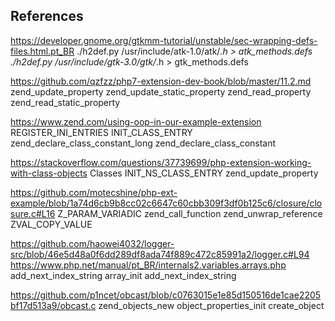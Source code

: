 ## References

https://developer.gnome.org/gtkmm-tutorial/unstable/sec-wrapping-defs-files.html.pt_BR
	./h2def.py /usr/include/atk-1.0/atk/*.h > atk_methods.defs
	./h2def.py /usr/include/gtk-3.0/gtk/*.h > gtk_methods.defs

https://github.com/qzfzz/php7-extension-dev-book/blob/master/11.2.md
	zend_update_property
	zend_update_static_property
	zend_read_property
	zend_read_static_property


https://www.zend.com/using-oop-in-our-example-extension
	REGISTER_INI_ENTRIES
	INIT_CLASS_ENTRY
	zend_declare_class_constant_long
	zend_declare_class_constant


https://stackoverflow.com/questions/37739699/php-extension-working-with-class-objects
	Classes
	INIT_NS_CLASS_ENTRY
	zend_update_property

https://github.com/motecshine/php-ext-example/blob/1a74d6cb9b8cc02c6647c60cbb309f3df0b125c6/closure/closure.c#L16
	Z_PARAM_VARIADIC
	zend_call_function
	zend_unwrap_reference
	ZVAL_COPY_VALUE

https://github.com/haowei4032/logger-src/blob/46e5d48a0f6dd289df8ada74f889c472c85991a2/logger.c#L94
https://www.php.net/manual/pt_BR/internals2.variables.arrays.php
	add_next_index_string
	array_init
	add_next_index_string


https://github.com/p1ncet/obcast/blob/c0763015e1e85d150516de1cae2205bf17d513a9/obcast.c
	zend_objects_new
	object_properties_init
	create_object